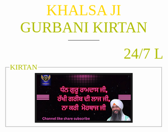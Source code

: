 <!DOCTYPE html><html><head><title>homepage</title></head>
<body background="images/backround.jpeg">
<br>
<center><font size="10" face="boombox" color="gold">KHALSA JI</font><br>
<font size= "7" face="aargau" color="Bumblebee yellow">GURBANI KIRTAN</font>
<hr width="20%" size="5" color="Bumblebee yellow">
</center>
<marquee>
<font size= "7" face="aargau" color="Bumblebee yellow">24/7 LIVE | Dhan Guru Ramdas Ji | Bhai Gursharan Singh Ji Ludhiana Wale</font>
</marquee>
<fieldset>
<legend><font size= "5" face="aargau" color="Bumblebee yellow">KIRTAN</font></legend>
<center>
<A href="images/video/a.mp4"><img src="images/manu/a.jpeg" border="6"></A>
</center>
</fieldset>
</body>
</html>
